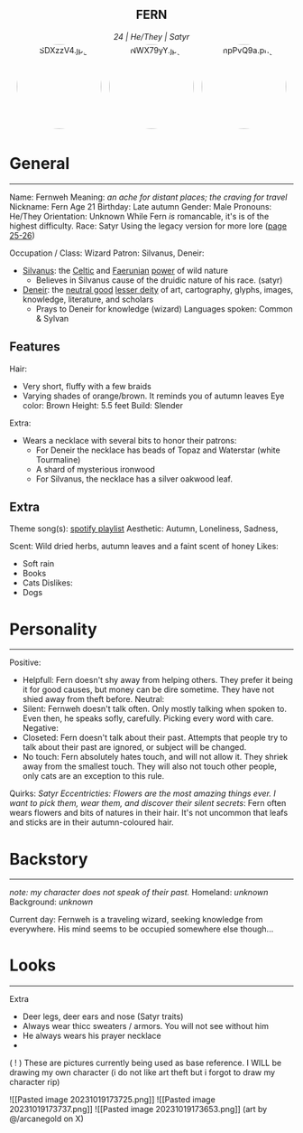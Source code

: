 <center>
<h2>FERN</h2>
<i>24 | He/They | Satyr</i></center>

<center>   <img src="https://i.pinimg.com/564x/36/47/d6/3647d66a2c594ff5869c108bbc628a45.jpg" style="width:150px;height:150px;padding:5px;border-radius:300px;object-fit:cover;" alt="SDXzzV4.jpg"> <img src="https://i.pinimg.com/564x/bc/33/da/bc33da7c4bd8fc2f280d5c5be495a46e.jpg" style="width:150px;height:150px;padding:5px;border-radius:300px;object-fit:cover;" alt="NWX79yY.jpg"> <img src="https://i.pinimg.com/564x/bd/2c/95/bd2c957a64a1a1e34181763b2bf5b371.jpg" style="width:150px;height:150px;padding:5px;border-radius:300px;object-fit:cover;" alt="npPvQ9a.png">
</center>
 <h1>General</h1>

---

Name: Fernweh
	Meaning: <i>an ache for distant places; the craving for travel</i>
	Nickname: Fern
Age 21
	Birthday: Late autumn
Gender: Male
	Pronouns: He/They
Orientation: Unknown
	While Fern <i>is</i> romancable, it's is of the highest difficulty.
Race: Satyr
	Using the legacy version for more lore (<a href="https://anyflip.com/rbal/nqho">page 25-26</a>)

Occupation / Class: Wizard
Patron: Silvanus, Deneir:
- <a href="https://forgottenrealms.fandom.com/wiki/Silvanus">Silvanus</a>: the [Celtic](https://forgottenrealms.fandom.com/wiki/Celtic_pantheon "Celtic pantheon") and [Faerunian](https://forgottenrealms.fandom.com/wiki/Faer%C3%BBnian_pantheon "Faerûnian pantheon") [power](https://forgottenrealms.fandom.com/wiki/Power "Power") of wild nature
	- Believes in Silvanus cause of the druidic nature of his race. (satyr)
- <a href="https://forgottenrealms.fandom.com/wiki/Deneir">Deneir</a>: the [neutral good](https://forgottenrealms.fandom.com/wiki/Neutral_good "Neutral good") [lesser deity](https://forgottenrealms.fandom.com/wiki/Lesser_deity "Lesser deity") of art, cartography, glyphs, images, knowledge, literature, and scholars
	- Prays to Deneir for knowledge (wizard)
Languages spoken: Common & Sylvan
## Features
Hair:
- Very short, fluffy with a few braids
- Varying shades of orange/brown. It reminds you of autumn leaves
Eye color: Brown
Height: 5.5 feet
Build: Slender

Extra:
- Wears a necklace with several bits to honor their patrons: 
	- For Deneir the necklace has beads of Topaz and Waterstar (white Tourmaline)
	- A shard of mysterious ironwood
	- For Silvanus, the necklace has a silver oakwood leaf.

## Extra
Theme song(s): <a href="https://open.spotify.com/playlist/2ak4ibKcxt8OE4RSG1kgZL?si=4af2ebe168c54936">spotify playlist</a>
Aesthetic: Autumn, Loneliness, Sadness, 

Scent: Wild dried herbs, autumn leaves and a faint scent of honey
Likes:
- Soft rain
- Books
- Cats
Dislikes:
- Dogs
# Personality
---
Positive:
- Helpfull: Fern doesn't shy away from helping others. They prefer it being it for good causes, but money can be dire sometime. They have not shied away from theft before.
Neutral:
- Silent: Fernweh doesn't talk often. Only mostly talking when spoken to. Even then, he speaks sofly, carefully. Picking every word with care.
Negative:
- Closeted: Fern doesn't talk about their past. Attempts that people try to talk about their past are ignored, or subject will be changed.
- No touch: Fern absolutely hates touch, and will not allow it. They shriek away from the smallest touch. They will also not touch other people, only cats are an exception to this rule.

Quirks:
*Satyr Eccentricties: Flowers are the most amazing things ever. I want to pick them, wear them, and discover their silent secrets*: Fern often wears flowers and bits of natures in their hair. It's not uncommon that leafs and sticks are in their autumn-coloured hair.
# Backstory
---
<i>note: my character does not speak of their past.</i>
Homeland: <i>unknown</i>
Background: <i>unknown</i>

Current day: Fernweh is a traveling wizard, seeking knowledge from everywhere. His mind seems to be occupied somewhere else though...

# Looks
---
Extra
- Deer legs, deer ears and nose (Satyr traits)
- Always wear thicc sweaters / armors. You will not see without him
- He always wears his prayer necklace
- 
( ! ) These are pictures currently being used as base reference. I WILL be drawing my own character (i do not like art theft but i forgot to draw my character rip)

![[Pasted image 20231019173725.png]] ![[Pasted image 20231019173737.png]] ![[Pasted image 20231019173653.png]]
(art by @/arcanegold on X)